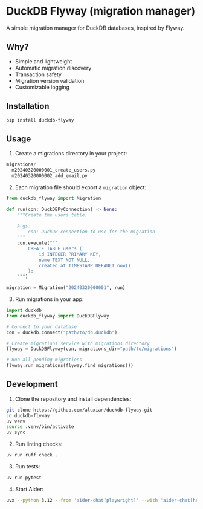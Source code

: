 # DuckDB Flyway (migration manager)

A simple migration manager for DuckDB databases, inspired by Flyway.

## Why?

- Simple and lightweight
- Automatic migration discovery
- Transaction safety
- Migration version validation
- Customizable logging

## Installation

```sh
pip install duckdb-flyway
```

## Usage

1. Create a migrations directory in your project:

```python
migrations/
  m20240320000001_create_users.py
  m20240320000002_add_email.py
```

2. Each migration file should export a `migration` object:

```python
from duckdb_flyway import Migration

def run(con: DuckDBPyConnection) -> None:
    """Create the users table.
    
    Args:
        con: DuckDB connection to use for the migration
    """
    con.execute("""
        CREATE TABLE users (
            id INTEGER PRIMARY KEY,
            name TEXT NOT NULL,
            created_at TIMESTAMP DEFAULT now()
        );
    """)

migration = Migration("20240320000001", run)
```

3. Run migrations in your app:

```python
import duckdb
from duckdb_flyway import DuckDBFlyway

# Connect to your database
con = duckdb.connect("path/to/db.duckdb")

# Create migrations service with migrations directory
flyway = DuckDBFlyway(con, migrations_dir="path/to/migrations")

# Run all pending migrations
flyway.run_migrations(flyway.find_migrations())
```

## Development

1. Clone the repository and install dependencies:

```sh
git clone https://github.com/aluxian/duckdb-flyway.git
cd duckdb-flyway
uv venv
source .venv/bin/activate
uv sync
```

2. Run linting checks:

```sh
uv run ruff check .
```

3. Run tests:

```sh
uv run pytest
```

4. Start Aider:

```sh
uvx --python 3.12 --from 'aider-chat[playwright]' --with 'aider-chat[help]' aider
```
